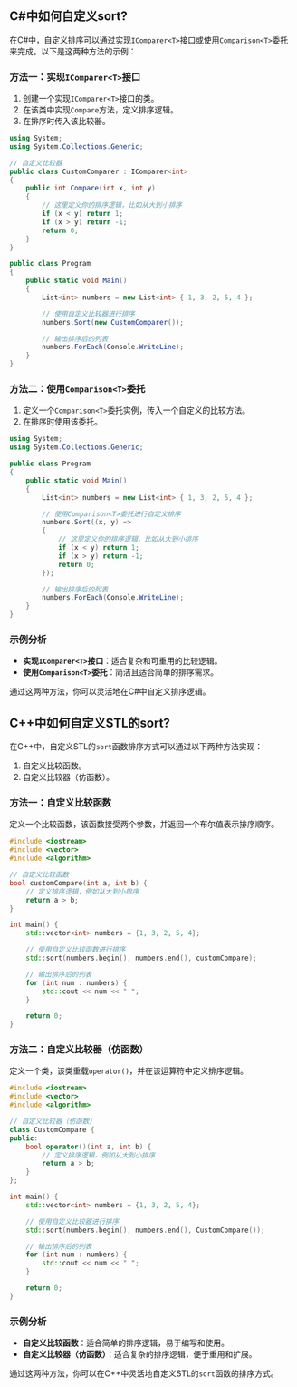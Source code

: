 ## C#中如何自定义sort?

在C#中，自定义排序可以通过实现`IComparer<T>`接口或使用`Comparison<T>`委托来完成。以下是这两种方法的示例：

### 方法一：实现`IComparer<T>`接口

1. 创建一个实现`IComparer<T>`接口的类。
2. 在该类中实现`Compare`方法，定义排序逻辑。
3. 在排序时传入该比较器。

```csharp
using System;
using System.Collections.Generic;

// 自定义比较器
public class CustomComparer : IComparer<int>
{
    public int Compare(int x, int y)
    {
        // 这里定义你的排序逻辑，比如从大到小排序
        if (x < y) return 1;
        if (x > y) return -1;
        return 0;
    }
}

public class Program
{
    public static void Main()
    {
        List<int> numbers = new List<int> { 1, 3, 2, 5, 4 };

        // 使用自定义比较器进行排序
        numbers.Sort(new CustomComparer());

        // 输出排序后的列表
        numbers.ForEach(Console.WriteLine);
    }
}
```

### 方法二：使用`Comparison<T>`委托

1. 定义一个`Comparison<T>`委托实例，传入一个自定义的比较方法。
2. 在排序时使用该委托。

```csharp
using System;
using System.Collections.Generic;

public class Program
{
    public static void Main()
    {
        List<int> numbers = new List<int> { 1, 3, 2, 5, 4 };

        // 使用Comparison<T>委托进行自定义排序
        numbers.Sort((x, y) =>
        {
            // 这里定义你的排序逻辑，比如从大到小排序
            if (x < y) return 1;
            if (x > y) return -1;
            return 0;
        });

        // 输出排序后的列表
        numbers.ForEach(Console.WriteLine);
    }
}
```

### 示例分析

- **实现`IComparer<T>`接口**：适合复杂和可重用的比较逻辑。
- **使用`Comparison<T>`委托**：简洁且适合简单的排序需求。

通过这两种方法，你可以灵活地在C#中自定义排序逻辑。

## C++中如何自定义STL的sort?

在C++中，自定义STL的`sort`函数排序方式可以通过以下两种方法实现：

1. 自定义比较函数。
2. 自定义比较器（仿函数）。

### 方法一：自定义比较函数

定义一个比较函数，该函数接受两个参数，并返回一个布尔值表示排序顺序。

```cpp
#include <iostream>
#include <vector>
#include <algorithm>

// 自定义比较函数
bool customCompare(int a, int b) {
    // 定义排序逻辑，例如从大到小排序
    return a > b;
}

int main() {
    std::vector<int> numbers = {1, 3, 2, 5, 4};

    // 使用自定义比较函数进行排序
    std::sort(numbers.begin(), numbers.end(), customCompare);

    // 输出排序后的列表
    for (int num : numbers) {
        std::cout << num << " ";
    }

    return 0;
}
```

### 方法二：自定义比较器（仿函数）

定义一个类，该类重载`operator()`，并在该运算符中定义排序逻辑。

```cpp
#include <iostream>
#include <vector>
#include <algorithm>

// 自定义比较器（仿函数）
class CustomCompare {
public:
    bool operator()(int a, int b) {
        // 定义排序逻辑，例如从大到小排序
        return a > b;
    }
};

int main() {
    std::vector<int> numbers = {1, 3, 2, 5, 4};

    // 使用自定义比较器进行排序
    std::sort(numbers.begin(), numbers.end(), CustomCompare());

    // 输出排序后的列表
    for (int num : numbers) {
        std::cout << num << " ";
    }

    return 0;
}
```

### 示例分析

- **自定义比较函数**：适合简单的排序逻辑，易于编写和使用。
- **自定义比较器（仿函数）**：适合复杂的排序逻辑，便于重用和扩展。

通过这两种方法，你可以在C++中灵活地自定义STL的`sort`函数的排序方式。
